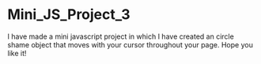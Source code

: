 # Mini_JS_Project_3
I have made a mini javascript project in which I have created an circle shame object that moves with your cursor throughout your page. Hope you like it!
